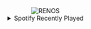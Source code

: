 <div align="center">
<picture>
    <source media="(prefers-color-scheme: dark)" srcset="https://i.ibb.co/9wbxsC9/output-gif.gif">
    <source media="(prefers-color-scheme: light)" srcset="https://i.ibb.co/9wbxsC9/output-gif.gif">
    <img alt="RENOS" src="https://i.ibb.co/9wbxsC9/output-gif.gif">
</picture>
<details>
<summary>Spotify Recently Played</summary>
<img src="https://spotify-recently-played-readme.vercel.app/api?user=31d6d6zerc5ct6kck32na2ozsqf4&unique=1&width=400" alt="Spotify" />
</details>
</div>

<!-- Image deletion URL: https://ibb.co/xm1nJRS/0b1672107b577b1bd311c85eff57fe4c -->